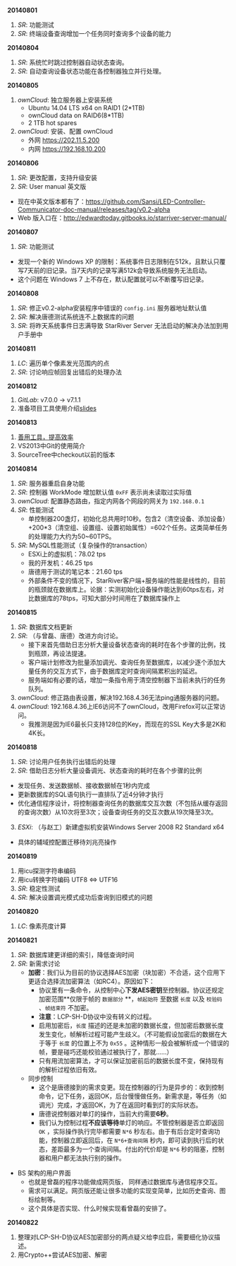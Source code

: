 **20140801**

1. *SR*: 功能测试
2. *SR*: 终端设备查询增加一个任务同时查询多个设备的能力


**20140804**

1. *SR*: 系统忙时跳过控制器自动状态查询。
2. *SR*: 自动查询设备状态功能在各控制器独立并行处理。

**20140805**

1. *ownCloud*: 独立服务器上安装系统
	- Ubuntu 14.04 LTS x64 on RAID1 (2*1TB)
	- ownCloud data on RAID6(8*1TB)
	- 2 1TB hot spares
2. *ownCloud*: 安装、配置 ownCloud
	- 外网 https://202.11.5.200
	- 内网 https://192.168.10.200

**20140806**

1. *SR*: 更改配置，支持升级安装
2. *SR*: User manual 英文版
  - 现在中英文版本都有了：https://github.com/Sansi/LED-Controller-Communicator-doc-manual/releases/tag/v0.2-alpha
  - Web 版入口在：http://edwardtoday.gitbooks.io/starriver-server-manual/

**20140807**

1. *SR*: 功能测试
  - 发现一个新的 Windows XP 的限制：系统事件日志限制在512k，且默认只覆写7天前的旧记录。当7天内的记录写满512k会导致系统服务无法启动。
  - 这个问题在 Windows 7 上不存在，默认配置就可以不断覆写旧记录。

**20140808**

1. *SR*: 修正v0.2-alpha安装程序中错误的 `config.ini` 服务器地址默认值
2. *SR*: 解决唐德测试系统连不上数据库的问题
3. *SR*: 将昨天系统事件日志满导致 StarRiver Server 无法启动的解决办法加到用户手册中

**20140811**

1. *LC*: 遍历单个像素发光范围内的点
2. *SR*: 讨论响应帧回复出错后的处理办法

**20140812**

1. *GitLab*: v7.0.0 -> v7.1.1
2. 准备项目工具使用介绍[slides](http://www.qingpei.me/talks/project-tools/)

**20140813**

1. [善用工具，提高效率](http://www.qingpei.me/talks/project-tools/)
2. VS2013中Git的使用简介
3. SourceTree中checkout以前的版本

**20140814**

1. *SR*: 服务器重启自身功能
2. *SR*: 控制器 WorkMode 增加默认值 `0xFF` 表示尚未读取过实际值
3. *ownCloud*: 配置静态路由，指定内网各个网段的网关为 `192.168.0.1`
4. *SR*: 性能测试
	- 单控制器200盏灯，初始化总共用时10秒。包含2（清空设备、添加设备）+200*3（清空组、设置组、设置初始属性）=602个任务。这类简单任务的处理能力大约为50~60TPS。
5. *SR*: MySQL性能测试（复杂操作的transaction）
	- ESXi上的虚拟机：78.02 tps
	- 我的开发机：46.25 tps
	- 唐德用于测试的笔记本：21.60 tps
	- 外部条件不变的情况下，StarRiver客户端+服务端的性能是线性的，目前的瓶颈就在数据库上。论据：实测初始化设备操作能达到60tps左右，对比数据库的78tps，可知大部分时间用在了数据库操作上

**20140815**

1. *SR*: 数据库文档更新
2. *SR*: （与曾磊、唐德）改进方向讨论。
	- 接下来首先借助日志分析大量设备状态查询的耗时在各个步骤的比例，找到瓶颈，再设法提速。
	- 客户端计划修改为批量添加调光、查询任务至数据库，以减少逐个添加大量任务的交互方式下，由于数据库定时查询间隔累积出的延迟。
	- 服务端如有必要的话，增加一条指令用于清空控制器下当前未执行的任务队列。
3. *ownCloud*: 修正路由表设置，解决192.168.4.36无法ping通服务器的问题。
4. *ownCloud*: 192.168.4.36上IE6访问不了ownCloud，改用Firefox可以正常访问。
	- 我推测是因为IE6最长只支持128位的Key，而现在的SSL Key大多是2K和4K长。

**20140818**

1. *SR*: 讨论用户任务执行出错后的处理
2. *SR*: 借助日志分析大量设备调光、状态查询的耗时在各个步骤的比例
  - 发现任务、发送数据帧、接收数据帧在1秒内完成
  - 更新数据库的SQL语句执行一直排队了近4分钟才执行
  - 优化通信程序设计，将控制器查询任务的数据库交互次数（不包括从缓存返回的查询次数）从10次将至3次；设备查询任务的交互次数从19次降至3次。
3. *ESXi*: （与赵工）新建虚拟机安装Windows Server 2008 R2 Standard x64
  - 具体的辅域控配置迁移待刘兆亮操作

**20140819**

1. 用icu探测字符串编码
2. 用icu转换字符编码 UTF8 <=> UTF16
3. *SR*: 稳定性测试
4. *SR*: 解决设置调光模式成功后查询到旧模式的问题

**20140820**

1. *LC*: 像素亮度计算

**20140821**

1. *SR*: 数据库建更详细的索引，降低查询时间
2. *SR*: 新需求讨论
	- **加密**：我们认为目前的协议选择AES加密（块加密）不合适，这个应用下更适合选择流加密算法（如RC4）。原因如下：
		* 协议里有一条命令，从控制中心**下发AES密钥**至控制器。协议还规定加密范围**仅限于帧的 `数据部分` **，`帧起始符` 至数据 `长度` 以及 `校验码` 、`帧结束符` 不加密。
		* **注意**：LCP-SH-D协议中没有转义的过程。
		* 启用加密后，`长度` 描述的还是未加密的数据长度，但加密后数据长度发生变化，帧解析过程可能产生歧义。（不可能假设加密后的数据在大于等于 `长度` 的位置上不为 `0x55` 。这种情形一般会被解析成一个错误的帧，要是碰巧还能校验通过被执行了，那就……）
		* 只有用流加密算法，才可以保证加密前后的数据长度不变，保持现有的解析过程依旧有效。
	- 同步控制
		* 这个是唐德接到的需求变更。现在控制器的行为是异步的：收到控制命令，记下任务，返回OK，后台慢慢做任务。新需求是，等任务（如调光）完成，才返回OK，为了在返回时看到灯的实际状态。
		* 唐德说控制器对单灯的操作，当前大约需要**6秒**。
		* 我们认为控制过程**不应该等待**单灯的响应。不管控制器是否立即返回 `OK` ，实际操作执行完毕都需要 `N*6` 秒左右。由于有后台定时查询功能，控制器立即返回后，在 `N*6+查询间隔` 秒内，即可读到执行后的状态，差距最多为一个查询间隔。付出的代价却是 `N*6` 秒的阻塞，控制器和用户都无法执行别的操作。
  - BS 架构的用户界面
	  * 也就是曾磊的程序功能做成网页版， 同样通过数据库与通信程序交互。
	  * 需求可以满足。网页版还能让很多功能的实现变简单，比如历史查询、图标绘制等。
	  * 这个具体是否实现、什么时候实现看曾磊的安排了。

**20140822**

1. 整理对LCP-SH-D协议AES加密部分的两点疑义给李应启，需要细化协议描述。
2. 用Crypto++尝试AES加密、解密